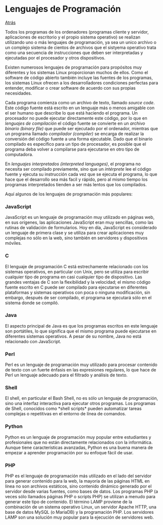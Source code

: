# Lenguajes de Programación
<a href=../README.md>Atrás</a>

Todos los programas de los ordenadores (programas cliente y servidor, aplicaciones de escritorio y el propio sistema operativo) se realizan utilizando uno o más lenguajes de programación, ya sea un unico archivo o un complejo sistema de cientos de archivos que el sistyema operativo trata como una secuencia de instrucciones que deben ser interpretadas y ejecutadas por el procesador y otros dispositivos.

Existen numerosos lenguajes de programación para propósitos muy diferentes y los sistemas Linux proporcionan muchos de ellos. Como el software de código abierto también incluye las fuentes de los programas, los sistemas Linux ofrecen a los desarrolladores condiciones perfectas para entender, modificar o crear software de acuerdo con sus propias necesidades.

Cada programa comienza como un archivo de texto, llamado *source code*. Este código fuente está escrito en un lenguaje más o menos amigable con el ser humano que describe lo que está haciendo el programa. Un procesador no puede ejecutar directamente este código, por lo que en *lenguajes de compilación* el código fuente se convierte en un *archivo binario (binary file)* que puede ser ejecutado por el ordenador, mientras que un programa llamado *compilador (compiler)* se encarga de realizar la conversión del código fuente a una forma ejecutable. Dado que el binario compilado es específico para un tipo de procesador, es posible que el programa deba volver a compilarse para ejecutarse en otro tipo de computadora.

En *lenguajes interpretados (interpreted languages)*, el programa no necesita ser compilado previamente, sino que un *intérprete* lee el código fuente y ejecuta su instrucción cada vez que se ejecuta el programa, lo que hace que el desarrollo sea más facil y rápido, pero al mismo tiempo los programas interpretados tienden a ser más lentos que los compilados.

Aquí algunos de los lenguajes de programación más populares:

<h3>JavaScript</h3>
JavaScript es un lenguaje de programación muy utilizado en páginas web, en sus orígenes, las aplicaciones JavaScript eran muy sencillas, como las rutinas de validación de formularios. Hoy en día, JavaScript es considerado un lenguaje de primera clase y se utiliza para crear aplicaciones muy complejas no sólo en la web, sino también en servidores y dispositivos móviles.

<h3>C</h3>
El lenguaje de programación C está estrechamente relacionado con los sistemas operativos, en particular con Unix, pero se utiliza para escribir cualquier tipo de programa en casi cualquier tipo de dispositivo. Las grandes ventajas de C son la flexibilidad y la velocidad; el mismo código fuente escrito en C puede ser compilado para ejecutarse en diferentes plataformas y sistemas operativos con poca o ninguna modificación, sin embargo, después de ser compilado, el programa se ejecutará sólo en el sistema donde se compiló.

<h3>Java</h3>
El aspecto principal de Java es que los programas escritos en este lenguaje son portátiles, lo que significa que el mismo programa puede ejecutarse en diferentes sistemas operativos. A pesar de su nombre, Java no está relacionado con JavaScript.

<h3>Perl</h3>
Perl es un lenguaje de programación muy utilizado para procesar contenido de texto con un fuerte énfasis en las expresiones regulares, lo que hace de Perl un lenguaje adecuado para el filtrado y análisis de texto.

<h3>Shell</h3>
El shell, en particular el Bash Shell, no es sólo un lenguaje de programación, sino una interfaz interactiva para ejecutar otros programas. Los programas de Shell, conocidos como *shell scripts* pueden automatizar tareas complejas o repetitivas en el entorno de línea de comandos.

<h3>Python</h3>
Python es un lenguaje de programación muy popular entre estudiantes y profesionales que no están directamente relacionados con la informática. Aunque tiene características avanzadas, Python es una buena manera de empezar a aprender programación por su enfoque fácil de usar.

<h3>PHP</h3>
PHP es el lenguaje de programación más utilizado en el lado del servidor para generar contenido para la web, la mayoría de las páginas HTML en línea no son archivos estáticos, sino contenido dinámico generado por el servidor desde varias fuentes, como bases de datos. Los programas PHP (a veces sólo llamados páginas PHP o scripts PHP) se utilizan a menudo para generar este tipo de contenido. El término LAMP proviene de la combinación de un sistema operativo Linux, un servidor Apache HTTP, una base de datos MySQL (o MariaDB) y la programación PHP. Los servidores LAMP son una solución muy popular para la ejecución de servidores web.